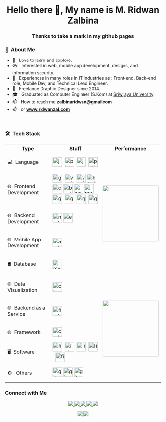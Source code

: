 <h1 align="center">Hello there 👋, My name is M. Ridwan Zalbina</h1>  

<h3 align="center">Thanks to take a mark in my github pages</h3>

<h3> 👨 &nbsp;About Me </h3>

- 🤔 &nbsp; Love to learn and explore.
- 👓 &nbsp; Interested in web, mobile app development, designs, and information security.
- 💼 &nbsp; Experiences in many roles in IT Industries as : Front-end, Back-end role, Mobile Dev, and Technical Lead Engineer.
- 💼 &nbsp; Freelance Graphic Designer since 2014.
- 🎓 &nbsp; Graduated as Computer Engineer (S.Kom) at [Sriwijaya University](https://unsri.ac.id).
- 📫 &nbsp; How to reach me **zalbinaridwan@gmailcom**
- 📫 &nbsp; or **www.ridwanzal.com**
<br/>
<h3> 🛠 &nbsp;Tech Stack</h3>
<table>
	<tbody>
		<tr>
			<th>Type</th>
			<th>Stuff</th>
			<th>Performance</th>
		</tr>
		<tr>
			<td><p align="left">💻 &nbsp;Language</p></td>
			<td>
<img src="https://devicons.github.io/devicon/devicon.git/icons/javascript/javascript-original.svg" alt="javascript" width="30" height="30"/>&nbsp;
<img src="https://devicons.github.io/devicon/devicon.git/icons/php/php-original.svg" alt="php" width="30" height="30"/>&nbsp;
<img src="https://devicons.github.io/devicon/devicon.git/icons/java/java-original-wordmark.svg" alt="java" width="30" height="30"/>&nbsp;
<img src="https://devicons.github.io/devicon/devicon.git/icons/python/python-original.svg" alt="python" width="30" height="30"/></td>
			<td rowspan="5">
			<p align="center">
				<a href="https://github.com/ridwanzal">
					<img height="180em" src="https://github-readme-stats.vercel.app/api/top-langs/?username=ridwanzal&theme=vue&layout=compact" />
				</a>
				</p>
			</td>
		</tr>
		<tr>
			<td><p align="left">🌐 &nbsp;Frontend Development</p></td>
			<td>
<img src="https://devicon.dev/devicon.git/icons/javascript/javascript-original.svg" alt="grunt" width="30" height="30"/>&nbsp;
<img src="https://devicon.dev/devicon.git/icons/jquery/jquery-original-wordmark.svg" alt="vuejs" width="30" height="30"/>&nbsp;
<img src="https://devicons.github.io/devicon/devicon.git/icons/vuejs/vuejs-original-wordmark.svg" alt="vuejs" width="30" height="30"/>&nbsp;<img src="https://devicons.github.io/devicon/devicon.git/icons/html5/html5-original-wordmark.svg" alt="html5" width="30" height="30"/>&nbsp;
<img src="https://devicons.github.io/devicon/devicon.git/icons/css3/css3-original-wordmark.svg" alt="css3" width="30" height="30"/>&nbsp;<img src="https://devicons.github.io/devicon/devicon.git/icons/bootstrap/bootstrap-plain.svg" alt="bootstrap" width="30" height="30"/>&nbsp;<img src="https://devicons.github.io/devicon/devicon.git/icons/webpack/webpack-original.svg" alt="webpack" width="30" height="30"/>&nbsp;<img src="https://raw.githubusercontent.com/prplx/svg-logos/5585531d45d294869c4eaab4d7cf2e9c167710a9/svg/materialize.svg" alt="materialize" width="30" height="30"/>
&nbsp;<img src="https://devicon.dev/devicon.git/icons/grunt/grunt-original-wordmark.svg" alt="grunt" width="30" height="30"/>
&nbsp;<img src="https://devicon.dev/devicon.git/icons/gulp/gulp-plain.svg" alt="grunt" width="30" height="30"/>
&nbsp;<img src="https://devicon.dev/devicon.git/icons/sass/sass-original.svg" alt="grunt" width="30" height="30"/>&nbsp;
<img src="https://devicon.dev/devicon.git/icons/babel/babel-plain.svg" alt="grunt" width="30" height="30"/>
</td>
		</tr>
		<tr>
			<td><p align="left">🌐 &nbsp;Backend Development</p></td>
			<td><img src="https://devicons.github.io/devicon/devicon.git/icons/nodejs/nodejs-original-wordmark.svg" alt="nodejs" width="30" height="30"/> <img src="https://devicons.github.io/devicon/devicon.git/icons/express/express-original-wordmark.svg" alt="express" width="30" height="30"/></td>
		</tr>
		<tr>
			<td><p align="left"> 🌐 &nbsp;Mobile App Development</p></td>
			<td><img src="https://devicons.github.io/devicon/devicon.git/icons/android/android-original-wordmark.svg" alt="android" width="30" height="30"/></td>
		</tr>
		<tr>
			<td><p align="left">🛢 &nbsp;Database</p></td>
			<td><img src="https://devicons.github.io/devicon/devicon.git/icons/mysql/mysql-original-wordmark.svg" alt="mysql" width="30" height="30"/></td>
		</tr>
		<tr>
			<td><p align="left">🌐 &nbsp;Data Visualization</p></td>
			<td><img src="https://www.chartjs.org/media/logo-title.svg" alt="chartjs" width="30" height="30"/> </td>
			<td rowspan="5">
				<p align="center">
					<a href="https://github.com/ridwanzal">
					<img height="180em" src="https://github-readme-stats.vercel.app/api?username=ridwanzal&theme=vue&show_icons=true&include_all_commits=true&count_private=true" />
					</a>
				</p>
			</td>
		</tr>
		<tr>
			<td><p align="left">🌐 &nbsp;Backend as a Service</p></td>
			<td><img src="https://www.vectorlogo.zone/logos/firebase/firebase-icon.svg" alt="firebase" width="30" height="30"/></td>
		</tr>
		<tr>
			<td><p align="left">🌐 &nbsp;Framework</p></td>
			<td> 
				<img src="https://cdn.worldvectorlogo.com/logos/codeigniter.svg" alt="codeigniter" width="30" height="30"/> </td>
		</tr>
		<tr>
			<td><p align="left">🖥 &nbsp;Software</p></td>
			<td><img src="https://www.vectorlogo.zone/logos/figma/figma-icon.svg" alt="figma" width="30" height="30"/>&nbsp;
			<img src="https://devicon.dev/devicon.git/icons/inkscape/inkscape-original.svg" alt="inkscape" width="30" height="30"/>&nbsp;
			<img src="https://devicon.dev/devicon.git/icons/gimp/gimp-original.svg" alt="figma" width="30" height="30"/>&nbsp;
			<img src="https://devicon.dev/devicon.git/icons/sourcetree/sourcetree-original-wordmark.svg" alt="figma" width="30" height="30"/>&nbsp;
			<img src="https://devicon.dev/devicon.git/icons/visualstudio/visualstudio-plain.svg" alt="figma" width="30" height="30"/>&nbsp;
			</td>
		</tr>
		<tr>
			<td><p align="left">⚙️ &nbsp; Others</p></td>
			<td><img src="https://www.vectorlogo.zone/logos/git-scm/git-scm-icon.svg" alt="git" width="30" height="30"/> 
			<img src="https://devicon.dev/devicon.git/icons/linux/linux-original.svg" alt="git" width="30" height="30"/> 
			<img src="https://devicon.dev/devicon.git/icons/apache/apache-original-wordmark.svg" alt="git" width="30" height="30"/>
			</td>
		</tr>
	</tbody>
</table>

<h3> Connect with Me </h3>
<p align="center">
	<a href="https://ridwanzal.com">
		<img src="https://img.shields.io/badge/-ridwanzal.com-3423A6?style=flat-square&logo=Google-Chrome&logoColor=white"/>
	</a>
	<a href="https://www.linkedin.com/in/mridwanzalbina/">
		<img src="https://img.shields.io/badge/-M%20Ridwan%20Zalbina-0077B5?style=flat-square&logo=Linkedin&logoColor=white"/>
	</a>
	<a href="mailto:zalbinaridwan@gmail.com">
		<img src="https://img.shields.io/badge/-zalbinaridwan@gmail.com-D14836?style=flat-square&logo=Gmail&logoColor=white"/>
	</a>
	<a href="https://instagram.com/ridwanzal">
		<img src="https://img.shields.io/badge/-@ridwanzal-E4405F?style=flat-square&logo=Instagram&logoColor=white"/>
	</a>
	<a href="https://www.github.com/ridwanzal">
		<img src="https://img.shields.io/github/followers/ridwanzal?style=flat-square&logo=Github&logoColor=white"/>
	</a>
</p>

<p align="center">
	<a href="https://github.com/ridwanzal/ridwanzal/issues/new?template=Guestbook_entry.md&title=Adding+<username>+to+guestbook">
		<img src="https://img.shields.io/badge/-Write%20into%20my%20guest%20book-red?style=flat-round"/>
	</a>
	<a href="https://komarev.com/ghpvc/?username=ridwanzal">
		<img src="https://komarev.com/ghpvc/?username=ridwanzal"/>
	</a>
</p>

